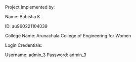 Project Implemented by:

Name: Babisha.K

ID: au960221104039

College Name: Arunachala College of Engineering for Women

Login Credentials:

Username: admin_3
Password: admin_3
